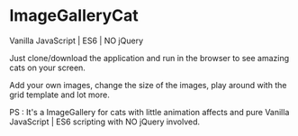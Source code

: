 # ImageGalleryCat
Vanilla JavaScript | ES6 | NO jQuery

Just clone/download the application and run in the browser to see amazing cats on your screen.

Add your own images, change the size of the images, play around with the grid template and lot more. 

PS : It's a ImageGallery for cats with little animation affects and pure Vanilla JavaScript | ES6 scripting with NO jQuery involved.
